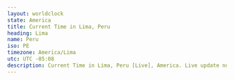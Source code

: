 ```yaml
---
layout: worldclock
state: America
title: Current Time in Lima, Peru
heading: Lima
name: Peru
iso: PE
timezone: America/Lima
utc: UTC -05:08
description: Current Time in Lima, Peru [Live], America. Live update now time in Lima, timezone America/Lima, UTC -05:08, Country ISO code & Current Local Time.
---
```



